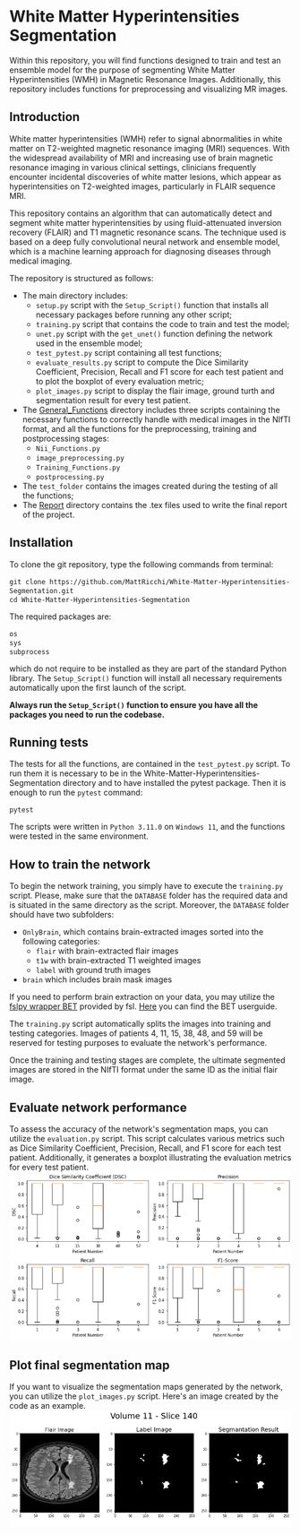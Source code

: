 # White Matter Hyperintensities Segmentation

Within this repository, you will find functions designed to train and test an ensemble model for the purpose of segmenting White Matter Hyperintensities (WMH) in Magnetic Resonance Images. Additionally, this repository includes functions for preprocessing and visualizing MR images.

## Introduction

White matter hyperintensities (WMH) refer to signal abnormalities in white matter on T2-weighted magnetic resonance imaging (MRI) sequences. With the widespread availability of MRI and increasing use of brain magnetic resonance imaging in various clinical settings, clinicians frequently encounter incidental discoveries of white matter lesions, which appear as hyperintensities on T2-weighted images, particularly in FLAIR sequence MRI.

This repository contains an algorithm that can automatically detect and segment white matter hyperintensities by using fluid-attenuated inversion recovery (FLAIR) and T1 magnetic resonance scans. The technique used is based on a deep fully convolutional neural network and ensemble model, which is a machine learning approach for diagnosing diseases through medical imaging.

The repository is structured as follows:

* The main directory includes:
  * `setup.py` script with the `Setup_Script()` function that installs all necessary packages before running any other script;
  * `training.py` script that contains the code to train and test the model;
  * `unet.py` script with the `get_unet()` function defining the network used in the ensemble model;
  * `test_pytest.py` script containing all test functions;
  * `evaluate_results.py` script to compute the Dice Similarity Coefficient, Precision, Recall and F1 score for each test patient and to plot the boxplot of every evaluation metric;
  * `plot_images.py` script to display the flair image, ground turth and segmentation result for every test patient.
* The [General_Functions](https://github.com/MattRicchi/White-Matter-Hyperintensities-Segmentation/tree/main/General_Functions) directory includes three scripts containing the necessary functions to correctly handle with medical images in the NIfTI format, and all the functions for the preprocessing, training and postprocessing stages:
  * `Nii_Functions.py` 
  * `image_preprocessing.py`
  * `Training_Functions.py`
  * `postprocessing.py`
* The `test_folder` contains the images created during the testing of all the functions;
* The [Report](https://github.com/MattRicchi/White-Matter-Hyperintensities-Segmentation/tree/main/Report) directory contains the .tex files used to write the final report of the project.

## Installation

To clone the git repository, type the following commands from terminal:
```
git clone https://github.com/MattRicchi/White-Matter-Hyperintensities-Segmentation.git
cd White-Matter-Hyperintensities-Segmentation
```
The required packages are:
``` 
os
sys
subprocess
```
which do not require to be installed as they are part of the standard Python library. 
The `Setup_Script()` function will install all necessary requirements automatically upon the first launch of the script.

**Always run the `Setup_Script()` function to ensure you have all the packages you need to run the codebase.**

## Running tests

The tests for all the functions, are contained in the `test_pytest.py` script. To run them it is necessary to be in the White-Matter-Hyperintensities-Segmentation directory and to have installed the pytest package. Then it is enough to run the `pytest` command:
```
pytest
```
The scripts were written in `Python 3.11.0` on `Windows 11`, and the functions were tested in the same environment.

## How to train the network

To begin the network training, you simply have to execute the `training.py` script. Please, make sure that the `DATABASE` folder has the required data and is situated in the same directory as the script. Moreover, the `DATABASE` folder should have two subfolders: 
* `OnlyBrain`, which contains brain-extracted images sorted into the following categories: 
  * `flair` with brain-extracted flair images
  * `t1w` with brain-extracted T1 weighted images
  * `label` with ground truth images
* `brain` which includes brain mask images

If you need to perform brain extraction on your data, you may utilize the [fslpy wrapper BET](https://git.fmrib.ox.ac.uk/fsl/fslpy/-/blob/master/fsl/wrappers/bet.py) provided by fsl. [Here](https://fsl.fmrib.ox.ac.uk/fsl/fslwiki/BET/UserGuide) you can find the BET userguide.

The `training.py` script automatically splits the images into training and testing categories. Images of patients 4, 11, 15, 38, 48, and 59 will be reserved for testing purposes to evaluate the network's performance.

Once the training and testing stages are complete, the ultimate segmented images are stored in the NIfTI format under the same ID as the initial flair image.

## Evaluate network performance

To assess the accuracy of the network's segmentation maps, you can utilize the `evaluation.py` script. This script calculates various metrics such as Dice Similarity Coefficient, Precision, Recall, and F1 score for each test patient. Additionally, it generates a boxplot illustrating the evaluation metrics for every test patient.
![BoxPlot_example](Report/images/BoxPlot_Example.png "Boxplot example")

## Plot final segmentation map

If you want to visualize the segmentation maps generated by the network, you can utilize the `plot_images.py` script. Here's an image created by the code as an example.
![Image_example](Report/images/volume-011-140.png "Image plot example") 

